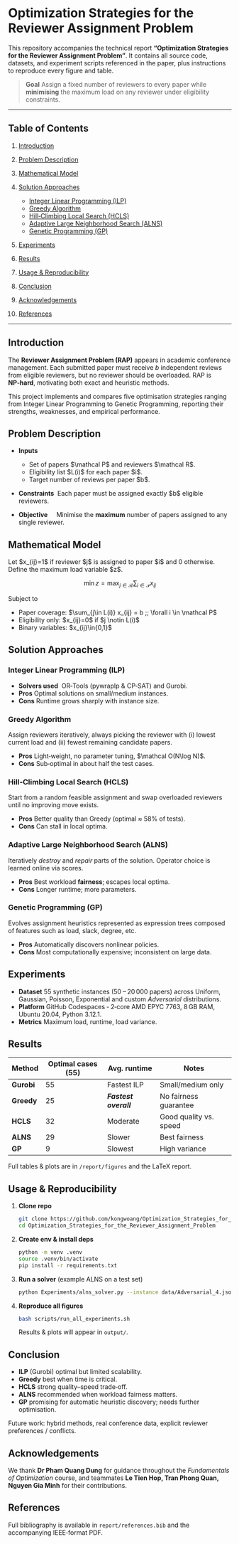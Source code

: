 # Optimization Strategies for the Reviewer Assignment Problem

This repository accompanies the technical report **“Optimization Strategies for the Reviewer Assignment Problem”**. It contains all source code, datasets, and experiment scripts referenced in the paper, plus instructions to reproduce every figure and table.

> **Goal**
> Assign a fixed number of reviewers to every paper while **minimising** the maximum load on any reviewer under eligibility constraints.

---

## Table of Contents

1. [Introduction](#introduction)
2. [Problem Description](#problem-description)
3. [Mathematical Model](#mathematical-model)
4. [Solution Approaches](#solution-approaches)

   * [Integer Linear Programming (ILP)](#integer-linear-programming-ilp)
   * [Greedy Algorithm](#greedy-algorithm)
   * [Hill‑Climbing Local Search (HCLS)](#hill-climbing-local-search-hcls)
   * [Adaptive Large Neighborhood Search (ALNS)](#adaptive-large-neighborhood-search-alns)
   * [Genetic Programming (GP)](#genetic-programming-gp)
5. [Experiments](#experiments)
6. [Results](#results)
7. [Usage & Reproducibility](#usage--reproducibility)
8. [Conclusion](#conclusion)
9. [Acknowledgements](#acknowledgements)
10. [References](#references)

---

## Introduction

The **Reviewer Assignment Problem (RAP)** appears in academic conference management. Each submitted paper must receive *b* independent reviews from eligible reviewers, but no reviewer should be overloaded. RAP is **NP‑hard**, motivating both exact and heuristic methods.

This project implements and compares five optimisation strategies ranging from Integer Linear Programming to Genetic Programming, reporting their strengths, weaknesses, and empirical performance.

## Problem Description

* **Inputs**

  * Set of papers \$\mathcal P\$ and reviewers \$\mathcal R\$.
  * Eligibility list \$L(i)\$ for each paper \$i\$.
  * Target number of reviews per paper \$b\$.
* **Constraints**  Each paper must be assigned exactly \$b\$ eligible reviewers.
* **Objective**     Minimise the **maximum** number of papers assigned to any single reviewer.

## Mathematical Model

Let \$x\_{ij}=1\$ if reviewer \$j\$ is assigned to paper \$i\$ and 0 otherwise. Define the maximum load variable \$z\$.

```math
\min z = \max_{j \in \mathcal R} \sum_{i \in \mathcal P} x_{ij}
```

Subject to

* Paper coverage: \$\sum\_{j\in L(i)} x\_{ij} = b ;; \forall i \in \mathcal P\$
* Eligibility only: \$x\_{ij}=0\$ if \$j \notin L(i)\$
* Binary variables: \$x\_{ij}\in{0,1}\$

## Solution Approaches

### Integer Linear Programming (ILP)

* **Solvers used**  OR‑Tools (pywraplp & CP‑SAT) and Gurobi.
* **Pros** Optimal solutions on small/medium instances.
* **Cons** Runtime grows sharply with instance size.

### Greedy Algorithm

Assign reviewers iteratively, always picking the reviewer with (i) lowest current load and (ii) fewest remaining candidate papers.

* **Pros** Light‑weight, no parameter tuning, \$\mathcal O(N\log N)\$.
* **Cons** Sub‑optimal in about half the test cases.

### Hill‑Climbing Local Search (HCLS)

Start from a random feasible assignment and swap overloaded reviewers until no improving move exists.

* **Pros** Better quality than Greedy (optimal ≈ 58% of tests).
* **Cons** Can stall in local optima.

### Adaptive Large Neighborhood Search (ALNS)

Iteratively *destroy* and *repair* parts of the solution. Operator choice is learned online via scores.

* **Pros** Best workload **fairness**; escapes local optima.
* **Cons** Longer runtime; more parameters.

### Genetic Programming (GP)

Evolves assignment heuristics represented as expression trees composed of features such as load, slack, degree, etc.

* **Pros** Automatically discovers nonlinear policies.
* **Cons** Most computationally expensive; inconsistent on large data.

## Experiments

* **Dataset** 55 synthetic instances (50 – 20 000 papers) across Uniform, Gaussian, Poisson, Exponential and custom *Adversarial* distributions.
* **Platform** GitHub Codespaces ‑ 2‑core AMD EPYC 7763, 8 GB RAM, Ubuntu 20.04, Python 3.12.1.
* **Metrics** Maximum load, runtime, load variance.

## Results

| Method     | Optimal cases (55) | Avg. runtime          | Notes                  |
| ---------- | ------------------ | --------------------- | ---------------------- |
| **Gurobi** | 55                 | Fastest ILP           | Small/medium only      |
| **Greedy** | 25                 | ***Fastest overall*** | No fairness guarantee  |
| **HCLS**   | 32                 | Moderate              | Good quality vs. speed |
| **ALNS**   | 29                 | Slower                | Best fairness          |
| **GP**     | 9                  | Slowest               | High variance          |

Full tables & plots are in `/report/figures` and the LaTeX report.

## Usage & Reproducibility

1. **Clone repo**

   ```bash
   git clone https://github.com/kongwoang/Optimization_Strategies_for_the_Reviewer_Assignment_Problem.git
   cd Optimization_Strategies_for_the_Reviewer_Assignment_Problem
   ```
2. **Create env & install deps**

   ```bash
   python -m venv .venv
   source .venv/bin/activate
   pip install -r requirements.txt
   ```
3. **Run a solver** (example ALNS on a test set)

   ```bash
   python Experiments/alns_solver.py --instance data/Adversarial_4.json --iters 1000
   ```
4. **Reproduce all figures**

   ```bash
   bash scripts/run_all_experiments.sh
   ```

   Results & plots will appear in `output/`.

## Conclusion

* **ILP** (Gurobi) optimal but limited scalability.
* **Greedy** best when time is critical.
* **HCLS** strong quality–speed trade‑off.
* **ALNS** recommended when workload fairness matters.
* **GP** promising for automatic heuristic discovery; needs further optimisation.

Future work: hybrid methods, real conference data, explicit reviewer preferences / conflicts.

## Acknowledgements

We thank **Dr Pham Quang Dung** for guidance throughout the *Fundamentals of Optimization* course, and teammates **Le Tien Hop, Tran Phong Quan, Nguyen Gia Minh** for their contributions.

## References

Full bibliography is available in `report/references.bib` and the accompanying IEEE‑format PDF.
